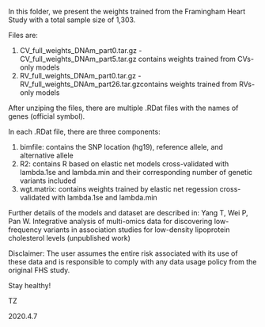 In this folder, we present the weights trained from the Framingham Heart Study with a total sample size of 1,303. 

Files are:
1. CV_full_weights_DNAm_part0.tar.gz - CV_full_weights_DNAm_part5.tar.gz contains weights trained from CVs-only models
2. RV_full_weights_DNAm_part0.tar.gz - RV_full_weights_DNAm_part26.tar.gzcontains weights trained from RVs-only models

After unziping the files, there are multiple .RDat files with the names of genes (official symbol). 

In each .RDat file, there are three components:
1. bimfile: contains the SNP location (hg19), reference allele, and alternative allele
2. R2: contains R based on elastic net models cross-validated with lambda.1se and lambda.min and their corresponding number of genetic variants included
3. wgt.matrix: contains weights trained by elastic net regession cross-validated with lambda.1se and lambda.min

Further details of the models and dataset are described in:
Yang T, Wei P, Pan W. Integrative analysis of multi-omics data for discovering low-frequency variants in association studies for low-density lipoprotein cholesterol levels (unpublished work)

Disclaimer:
The user assumes the entire risk associated with its use of these data and is responsible to comply with any data usage policy from the original FHS study.

Stay healthy!

TZ

2020.4.7
